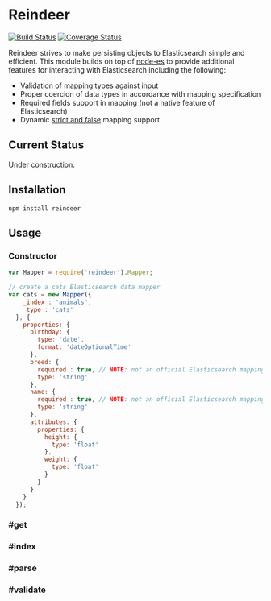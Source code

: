 # Reindeer

[![Build Status](https://travis-ci.org/brozeph/reindeer.svg)](https://travis-ci.org/brozeph/reindeer)
[![Coverage Status](https://coveralls.io/repos/brozeph/reindeer/badge.svg?branch=develop&service=github)](https://coveralls.io/github/brozeph/reindeer?branch=develop)

Reindeer strives to make persisting objects to Elasticsearch simple and efficient. This module builds on top of [node-es](https://github.com/ncb000gt/node-es) to provide additional features for interacting with Elasticsearch including the following:

* Validation of mapping types against input
* Proper coercion of data types in accordance with mapping specification
* Required fields support in mapping (not a native feature of Elasticsearch)
* Dynamic [strict and false](https://www.elastic.co/guide/en/elasticsearch/guide/current/dynamic-mapping.html) mapping support

## Current Status

Under construction.

## Installation

```
npm install reindeer
```

## Usage

### Constructor

```javascript
var Mapper = require('reindeer').Mapper;

// create a cats Elasticsearch data mapper
var cats = new Mapper({
    _index : 'animals',
    _type : 'cats'
  }, {
    properties: {
      birthday: {
        type: 'date',
        format: 'dateOptionalTime'
      },
      breed: {
        required : true, // NOTE: not an official Elasticsearch mapping option
        type: 'string'
      },
      name: {
        required : true, // NOTE: not an official Elasticsearch mapping option
        type: 'string'
      },
      attributes: {
        properties: {
          height: {
            type: 'float'
          },
          weight: {
            type: 'float'
          }
        }
      }
    }
  });
```

### #get

### #index

### #parse

### #validate
